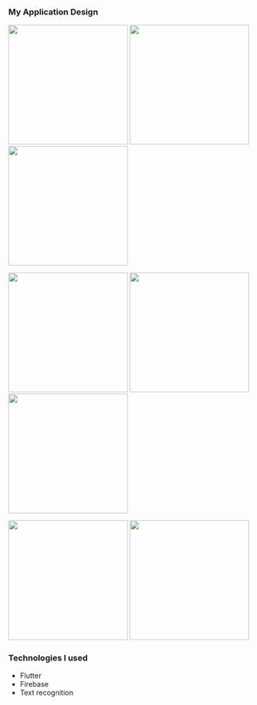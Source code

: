 
### My Application Design

<img src="https://user-images.githubusercontent.com/51439795/93713481-f42b4800-fb64-11ea-947d-b0354311360a.jpg" width=240 height:80> <img src="https://user-images.githubusercontent.com/51439795/93713513-250b7d00-fb65-11ea-86cd-389be5ab4e18.jpg" width=240 height:80> <img src="https://user-images.githubusercontent.com/51439795/93713567-73208080-fb65-11ea-8215-26b4b07d0fda.jpg" width=240 height:80> 

<img src="https://user-images.githubusercontent.com/51439795/93713588-99462080-fb65-11ea-85f0-fff5e2033cfb.jpg" width=240 height:80> <img src="https://user-images.githubusercontent.com/51439795/93713625-c1ce1a80-fb65-11ea-9d72-b5596491cb63.jpg" width=240 height:80> <img src="https://user-images.githubusercontent.com/51439795/93713670-fc37b780-fb65-11ea-9c82-41de72630a5a.jpg" width=240 height:80> 

<img src="https://user-images.githubusercontent.com/51439795/93713692-27baa200-fb66-11ea-883a-1dcccd76b69d.jpg" width=240 height:80> <img src="https://user-images.githubusercontent.com/51439795/93713724-5cc6f480-fb66-11ea-8ca2-bedfa166b5d6.jpg" width=240 height:80>



### Technologies I used
- Flutter
- Firebase
- Text recognition


